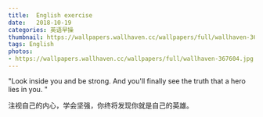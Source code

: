 ```yaml
---
title:  English exercise
date:   2018-10-19
categories: 英语早操
thumbnail: https://wallpapers.wallhaven.cc/wallpapers/full/wallhaven-367604.jpg
tags: English
photos:
- https://wallpapers.wallhaven.cc/wallpapers/full/wallhaven-367604.jpg
---
```


"Look inside you and be strong. And you'll finally see the truth that a hero lies in you. "
<p>注视自己的内心，学会坚强，你终将发现你就是自己的英雄。</p>
